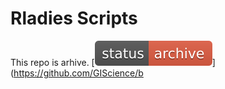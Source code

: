 # Rladies Scripts

This repo is arhive.
[![status: archive](https://github.com/GIScience/badges/raw/master/status/archive.svg)](https://github.com/GIScience/b
